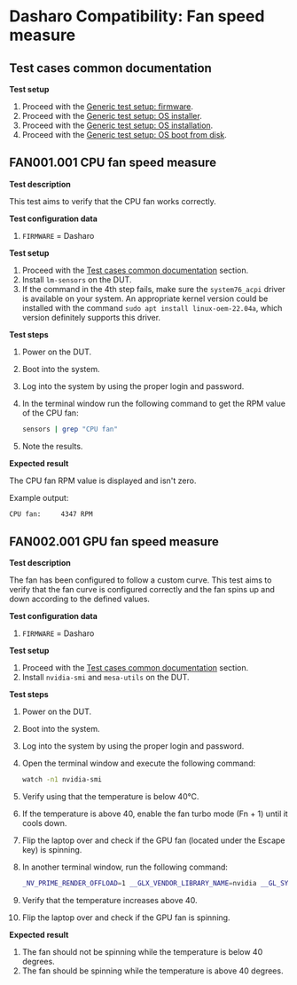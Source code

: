 # Dasharo Compatibility: Fan speed measure

## Test cases common documentation

**Test setup**

1. Proceed with the
   [Generic test setup: firmware](../../generic-test-setup/#firmware).
1. Proceed with the
   [Generic test setup: OS installer](../../generic-test-setup/#os-installer).
1. Proceed with the
   [Generic test setup: OS installation](../../generic-test-setup/#os-installation).
1. Proceed with the
   [Generic test setup: OS boot from disk](../../generic-test-setup/#os-boot-from-disk).

## FAN001.001 CPU fan speed measure

**Test description**

This test aims to verify that the CPU fan works correctly.

**Test configuration data**

1. `FIRMWARE` = Dasharo

**Test setup**

1. Proceed with the
   [Test cases common documentation](#test-cases-common-documentation) section.
1. Install `lm-sensors` on the DUT.
1. If the command in the 4th step fails, make sure the `system76_acpi` driver is
   available on your system. An appropriate kernel version could be installed
   with the command `sudo apt install linux-oem-22.04a`, which version
   definitely supports this driver.

**Test steps**

1. Power on the DUT.
1. Boot into the system.
1. Log into the system by using the proper login and password.
1. In the terminal window run the following command to get the RPM value of the
   CPU fan:

    ```bash
    sensors | grep "CPU fan"
    ```

1. Note the results.

**Expected result**

The CPU fan RPM value is displayed and isn't zero.

Example output:

```bash
CPU fan:     4347 RPM
```

## FAN002.001 GPU fan speed measure

**Test description**

The fan has been configured to follow a custom curve. This test aims to verify
that the fan curve is configured correctly and the fan spins up and down
according to the defined values.

**Test configuration data**

1. `FIRMWARE` = Dasharo

**Test setup**

1. Proceed with the
   [Test cases common documentation](#test-cases-common-documentation) section.
1. Install `nvidia-smi` and `mesa-utils` on the DUT.

**Test steps**

1. Power on the DUT.
1. Boot into the system.
1. Log into the system by using the proper login and password.
1. Open the terminal window and execute the following command:

    ```bash
    watch -n1 nvidia-smi
    ```

1. Verify using that the temperature is below 40°C.
1. If the temperature is above 40, enable the fan turbo mode (Fn + 1) until it
   cools down.
1. Flip the laptop over and check if the GPU fan (located under the Escape
   key) is spinning.
1. In another terminal window, run the following command:

    ```bash
    _NV_PRIME_RENDER_OFFLOAD=1 __GLX_VENDOR_LIBRARY_NAME=nvidia __GL_SYNC_TO_VBLANK=0 glxgears
    ```

1. Verify that the temperature increases above 40.
1. Flip the laptop over and check if the GPU fan is spinning.

**Expected result**

1. The fan should not be spinning while the temperature is below 40 degrees.
1. The fan should be spinning while the temperature is above 40 degrees.
